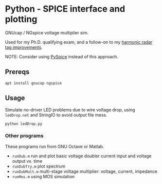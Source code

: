 # Python - SPICE interface and plotting

GNUcap / NGspice voltage multiplier sim.

Used for my Ph.D. qualifying exam, and a follow-on to my 
[harmonic radar tag improvements](https://www.scivision.co/harmonic-radar).


NOTE: Consider using 
[PySpice](https://pyspice.fabrice-salvaire.fr)
instead of this approach.

## Prereqs

    apt install gnucap ngspice

## Usage
Simulate no-driver LED problems due to wire voltage drop, using `ledDrop.net` and StringIO to avoid output file mess.

    python ledDrop.py



### Other programs
These programs run from GNU Octave or Matlab.

* `runDub.m` run and plot basic voltage doubler current input and voltage output vs. time
* `runDubTry.m` plot spectrum
* `runDubMult.m` multi-stage voltage multiplier: voltage, current, impedance
* `runMos.m` using MOS simulation
